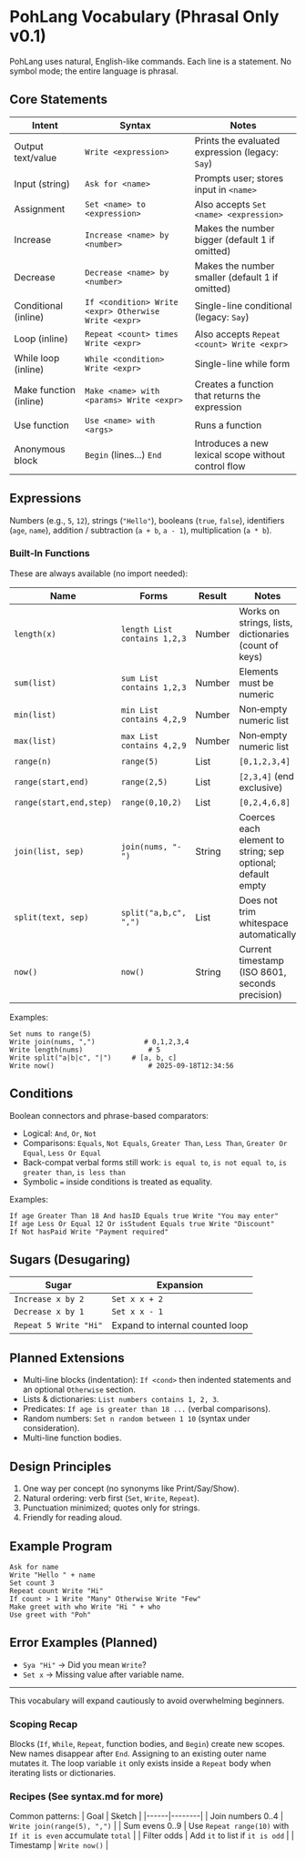 # PohLang Vocabulary (Phrasal Only v0.1)

PohLang uses natural, English-like commands. Each line is a statement. No symbol mode; the entire language is phrasal.

## Core Statements

| Intent | Syntax | Notes |
|--------|--------|-------|
| Output text/value | `Write <expression>` | Prints the evaluated expression (legacy: `Say`) |
| Input (string) | `Ask for <name>` | Prompts user; stores input in `<name>` |
| Assignment | `Set <name> to <expression>` | Also accepts `Set <name> <expression>` |
| Increase | `Increase <name> by <number>` | Makes the number bigger (default 1 if omitted) |
| Decrease | `Decrease <name> by <number>` | Makes the number smaller (default 1 if omitted) |
| Conditional (inline) | `If <condition> Write <expr> Otherwise Write <expr>` | Single-line conditional (legacy: `Say`) |
| Loop (inline) | `Repeat <count> times Write <expr>` | Also accepts `Repeat <count> Write <expr>` |
| While loop (inline) | `While <condition> Write <expr>` | Single-line while form |
| Make function (inline) | `Make <name> with <params> Write <expr>` | Creates a function that returns the expression |
| Use function | `Use <name> with <args>` | Runs a function |
| Anonymous block | `Begin` (lines...) `End` | Introduces a new lexical scope without control flow |

## Expressions
Numbers (e.g., `5`, `12`), strings (`"Hello"`), booleans (`true`, `false`), identifiers (`age`, `name`), addition / subtraction (`a + b`, `a - 1`), multiplication (`a * b`).

### Built‑In Functions
These are always available (no import needed):

| Name | Forms | Result | Notes |
|------|-------|--------|-------|
| `length(x)` | `length List contains 1,2,3` | Number | Works on strings, lists, dictionaries (count of keys) |
| `sum(list)` | `sum List contains 1,2,3` | Number | Elements must be numeric |
| `min(list)` | `min List contains 4,2,9` | Number | Non‑empty numeric list |
| `max(list)` | `max List contains 4,2,9` | Number | Non‑empty numeric list |
| `range(n)` | `range(5)` | List | `[0,1,2,3,4]` |
| `range(start,end)` | `range(2,5)` | List | `[2,3,4]` (end exclusive) |
| `range(start,end,step)` | `range(0,10,2)` | List | `[0,2,4,6,8]` |
| `join(list, sep)` | `join(nums, "-")` | String | Coerces each element to string; sep optional; default empty |
| `split(text, sep)` | `split("a,b,c", ",")` | List | Does not trim whitespace automatically |
| `now()` | `now()` | String | Current timestamp (ISO 8601, seconds precision) |

Examples:
```
Set nums to range(5)
Write join(nums, ",")            # 0,1,2,3,4
Write length(nums)                # 5
Write split("a|b|c", "|")     # [a, b, c]
Write now()                       # 2025-09-18T12:34:56
```

## Conditions
Boolean connectors and phrase-based comparators:
- Logical: `And`, `Or`, `Not`
- Comparisons: `Equals`, `Not Equals`, `Greater Than`, `Less Than`, `Greater Or Equal`, `Less Or Equal`
- Back-compat verbal forms still work: `is equal to`, `is not equal to`, `is greater than`, `is less than`
- Symbolic `=` inside conditions is treated as equality.

Examples:
```
If age Greater Than 18 And hasID Equals true Write "You may enter"
If age Less Or Equal 12 Or isStudent Equals true Write "Discount"
If Not hasPaid Write "Payment required"
```

## Sugars (Desugaring)
| Sugar | Expansion |
|-------|-----------|
| `Increase x by 2` | `Set x x + 2` |
| `Decrease x by 1` | `Set x x - 1` |
| `Repeat 5 Write "Hi"` | Expand to internal counted loop |

## Planned Extensions
- Multi-line blocks (indentation): `If <cond>` then indented statements and an optional `Otherwise` section.
- Lists & dictionaries: `List numbers contains 1, 2, 3`.
- Predicates: `If age is greater than 18 ...` (verbal comparisons).
- Random numbers: `Set n random between 1 10` (syntax under consideration).
- Multi-line function bodies.

## Design Principles
1. One way per concept (no synonyms like Print/Say/Show).
2. Natural ordering: verb first (`Set`, `Write`, `Repeat`).
3. Punctuation minimized; quotes only for strings.
4. Friendly for reading aloud.

## Example Program
```
Ask for name
Write "Hello " + name
Set count 3
Repeat count Write "Hi"
If count > 1 Write "Many" Otherwise Write "Few"
Make greet with who Write "Hi " + who
Use greet with "Poh"
```

## Error Examples (Planned)
- `Sya "Hi"` → Did you mean `Write`?
- `Set x` → Missing value after variable name.

---
This vocabulary will expand cautiously to avoid overwhelming beginners.

### Scoping Recap
Blocks (`If`, `While`, `Repeat`, function bodies, and `Begin`) create new scopes. New names disappear after `End`. Assigning to an existing outer name mutates it. The loop variable `it` only exists inside a `Repeat` body when iterating lists or dictionaries.

### Recipes (See syntax.md for more)
Common patterns:
| Goal | Sketch |
|------|--------|
| Join numbers 0..4 | `Write join(range(5), ",")` |
| Sum evens 0..9 | Use `Repeat range(10)` with `If it is even` accumulate `total` |
| Filter odds | Add `it` to list if `it is odd` |
| Timestamp | `Write now()` |
